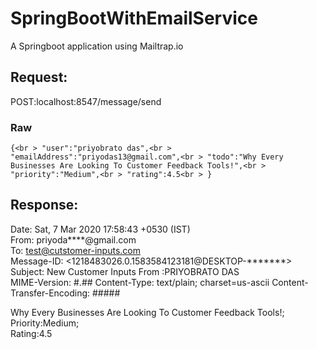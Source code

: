 # SpringBootWithEmailService
A Springboot application using Mailtrap.io

## Request:
POST:localhost:8547/message/send

### Raw
`{<br >
	"user":"priyobrato das",<br >
	"emailAddress":"priyodas13@gmail.com",<br >
	"todo":"Why Every Businesses Are Looking To Customer Feedback Tools!",<br >
	"priority":"Medium",<br >
	"rating":4.5<br >
}`<br >

## Response:

Date: Sat, 7 Mar 2020 17:58:43 +0530 (IST)<br >
From: priyoda****@gmail.com<br >
To: test@cutstomer-inputs.com<br >
Message-ID: <1218483026.0.1583584123181@DESKTOP-*******><br >
Subject: New Customer Inputs From :PRIYOBRATO DAS<br >
MIME-Version: #.##
Content-Type: text/plain; charset=us-ascii
Content-Transfer-Encoding: #####

Why Every Businesses Are Looking To Customer Feedback Tools!;<br >
Priority:Medium;<br >
Rating:4.5<br >
